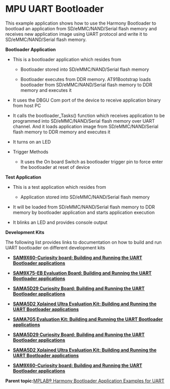 # MPU UART Bootloader

This example application shows how to use the Harmony Bootloader to bootload an application from SD/eMMC/NAND/Serial flash memory and receives new application image using UART protocol and write it to SD/eMMC/NAND/Serial flash memory.

**Bootloader Application**

-   This is a bootloader application which resides from

    -   Bootloader stored into SD/eMMC/NAND/Serial flash memory

    -   Bootloader executes from DDR memory. AT91Bootstrap loads bootloader from SD/eMMC/NAND/Serial flash memory to DDR memory and executes it

-   It uses the DBGU Com port of the device to receive application binary from host PC

-   It calls the bootloader\_Tasks\(\) function which receives application to be programmed into SD/eMMC/NAND/Serial flash memory over UART channel. And it loads application image from SD/eMMC/NAND/Serial flash memory to DDR memory and executes it

-   It turns on an LED

-   Trigger Methods

    -   It uses the On board Switch as bootloader trigger pin to force enter the bootloader at reset of device


**Test Application**

-   This is a test application which resides from

    -   Application stored into SD/eMMC/NAND/Serial flash memory

-   It will be loaded from SD/eMMC/NAND/Serial flash memory to DDR memory by bootloader application and starts application execution

-   It blinks an LED and provides console output


**Development Kits**

The following list provides links to documentation on how to build and run UART bootloader on different development kits

-   **[SAM9X60-Curiosity board: Building and Running the UART Bootloader applications](GUID-926A1E89-F098-4E9B-812A-DFB904613B19.md)**  

-   **[SAM9X75-EB Evaluation Board: Building and Running the UART Bootloader applications](GUID-C39717F4-8782-4C11-9240-03703E104D9C.md)**  

-   **[SAMA5D29 Curiosity Board: Building and Running the UART Bootloader applications](GUID-7627E845-3512-4BDD-AFF1-56E6CA900D87.md)**  

-   **[SAMA5D2 Xplained Ultra Evaluation Kit: Building and Running the UART Bootloader applications](GUID-39122481-D35C-424E-A421-9FC1ABFE814D.md)**  

-   **[SAMA7G5 Evaluation Kit: Building and Running the UART Bootloader applications](GUID-0E4F1815-E6F4-47BE-AAEC-1287D87E1230.md)**  

-   **[SAMA5D29 Curiosity Board: Building and Running the UART Bootloader applications](GUID-0F818328-D64D-48BA-83C8-EB89B661FAF0.md)**  

-   **[SAMA5D2 Xplained Ultra Evaluation Kit: Building and Running the UART Bootloader applications](GUID-C368E66B-5692-46FD-BA59-E97ECD335295.md)**  

-   **[SAM9X60-Curiosity board: Building and Running the UART Bootloader applications](GUID-F5BD318E-44B2-41D4-9F5F-690B1C3C107D.md)**  


**Parent topic:**[MPLAB® Harmony Bootloader Application Examples for UART](GUID-B72472E8-6E25-4036-8A27-70D70540E725.md)

